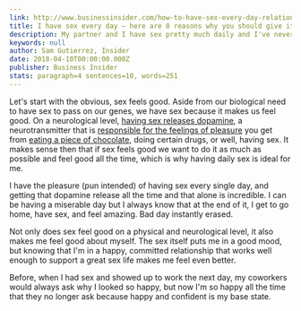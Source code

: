 ```yaml
---
link: http://www.businessinsider.com/how-to-have-sex-every-day-relationship-2018-4
title: I have sex every day — here are 8 reasons why you should give it shot
description: My partner and I have sex pretty much daily and I've never been happier.
keywords: null
author: Sam Gutierrez, Insider
date: 2018-04-10T00:00:00.000Z
publisher: Business Insider
stats: paragraph=4 sentences=10, words=251
---
```

Let's start with the obvious, sex feels good. Aside from our biological need to have sex to pass on our genes, we have sex because it makes us feel good. On a neurological level, [having sex releases dopamine](http://sitn.hms.harvard.edu/flash/2017/love-actually-science-behind-lust-attraction-companionship/), a neurotransmitter that is [responsible for the feelings of pleasure](https://www.sciencenewsforstudents.org/article/explainer-what-dopamine) you get from [eating a piece of chocolate,](http://www.thisisinsider.com/heres-the-reason-why-you-crave-chocolate-2017-7) doing certain drugs, or well, having sex. It makes sense then that if sex feels good we want to do it as much as possible and feel good all the time, which is why having daily sex is ideal for me.

I have the pleasure (pun intended) of having sex every single day, and getting that dopamine release all the time and that alone is incredible. I can be having a miserable day but I always know that at the end of it, I get to go home, have sex, and feel amazing. Bad day instantly erased.

Not only does sex feel good on a physical and neurological level, it also makes me feel good about myself. The sex itself puts me in a good mood, but knowing that I'm in a happy, committed relationship that works well enough to support a great sex life makes me feel even better.

Before, when I had sex and showed up to work the next day, my coworkers would always ask why I looked so happy, but now I'm so happy all the time that they no longer ask because happy and confident is my base state.
